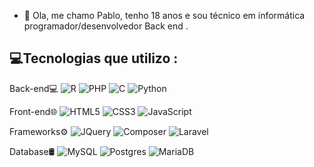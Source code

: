 - 👋 Ola, me chamo Pablo, tenho 18 anos e sou técnico em informática programador/desenvolvedor Back end .
## 💻Tecnologias que utilizo :

<a> Back-end💻 
![R](https://img.shields.io/badge/R-276DC3?style=for-the-badge&logo=r&logoColor=white) 
![PHP](https://img.shields.io/badge/php-%23777BB4.svg?style=for-the-badge&logo=php&logoColor=white) 
![C](https://img.shields.io/badge/C%23-68217A?style=for-the-badge&logo=csharp&logoColor=white
) 
![Python](	https://img.shields.io/badge/Python-FFD43B?style=for-the-badge&logo=python&logoColor=blue) 

Front-end🌐
![HTML5](https://img.shields.io/badge/html5-%23E34F26.svg?style=for-the-badge&logo=html5&logoColor=white) 
![CSS3](https://img.shields.io/badge/css3-%231572B6.svg?style=for-the-badge&logo=css3&logoColor=white) 
![JavaScript](https://img.shields.io/badge/javascript-%23323330.svg?style=for-the-badge&logo=javascript&logoColor=%23F7DF1E)

<a> Frameworks⚙️ 
 ![JQuery](https://img.shields.io/badge/jQuery-0769AD?style=for-the-badge&logo=jquery&logoColor=white)
 ![Composer](https://img.shields.io/badge/Composer-885630?style=for-the-badge&logo=Composer&logoColor=white)
 ![Laravel](https://img.shields.io/badge/Xampp-F37623?style=for-the-badge&logo=xampp&logoColor=white)

 Database🛢
 ![MySQL](https://img.shields.io/badge/MySQL-005C84?style=for-the-badge&logo=mysql&logoColor=white)
 ![Postgres](https://img.shields.io/badge/postgres-%23316192.svg?style=for-the-badge&logo=postgresql&logoColor=white) 
 ![MariaDB](https://img.shields.io/badge/MariaDB-003545?style=for-the-badge&logo=mariadb&logoColor=white)<br>
 
